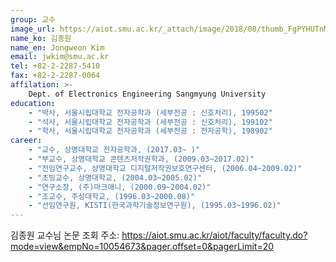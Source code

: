 ```yaml
---
group: 교수
image_url: https://aiot.smu.ac.kr/_attach/image/2018/08/thumb_FgPYHUTnMZkpatWVbIDM.jpg
name_ko: 김종원
name_en: Jongweon Kim
email: jwkim@smu.ac.kr
tel: +82-2-2287-5410
fax: +82-2-2287-0064
affilation: >-
    Dept. of Electronics Engineering Sangmyung University
education:
    - "박사, 서울시립대학교 전자공학과 (세부전공 : 신호처리), 199502"
    - "석사, 서울시립대학교 전자공학과 (세부전공 : 신호처리), 199102"
    - "학사, 서울시립대학교 전자공학과 (세부전공 : 전자공학), 198902"
career:
    - "교수, 상명대학교 전자공학과, (2017.03~ )"
    - "부교수, 상명대학교 콘텐츠저작권학과, (2009.03~2017.02)"
    - "전임연구교수, 상명대학교 디지털저작권보호연구센터, (2006.04~2009.02)"
    - "초빙교수, 상명대학교, (2004.03~2005.02)"
    - "연구소장, (주)마크애니, (2000.09~2004.02)"
    - "조교수, 주성대학교, (1996.03~2000.08)"
    - "선임연구원, KISTI(한국과학기술정보연구원), (1995.03~1996.02)"
---
```


김종원 교수님 논문 조회 주소:
    https://aiot.smu.ac.kr/aiot/faculty/faculty.do?mode=view&empNo=10054673&pager.offset=0&pagerLimit=20
